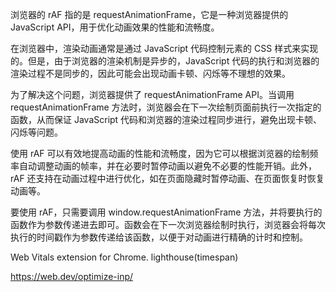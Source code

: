 浏览器的 rAF 指的是 requestAnimationFrame，它是一种浏览器提供的 JavaScript API，用于优化动画效果的性能和流畅度。

在浏览器中，渲染动画通常是通过 JavaScript 代码控制元素的 CSS 样式来实现的。但是，由于浏览器的渲染机制是异步的，JavaScript 代码的执行和浏览器的渲染过程不是同步的，因此可能会出现动画卡顿、闪烁等不理想的效果。

为了解决这个问题，浏览器提供了 requestAnimationFrame API。当调用 requestAnimationFrame 方法时，浏览器会在下一次绘制页面前执行一次指定的函数，从而保证 JavaScript 代码和浏览器的渲染过程同步进行，避免出现卡顿、闪烁等问题。

使用 rAF 可以有效地提高动画的性能和流畅度，因为它可以根据浏览器的绘制频率自动调整动画的帧率，并在必要时暂停动画以避免不必要的性能开销。此外，rAF 还支持在动画过程中进行优化，如在页面隐藏时暂停动画、在页面恢复时恢复动画等。

要使用 rAF，只需要调用 window.requestAnimationFrame 方法，并将要执行的函数作为参数传递进去即可。函数会在下一次浏览器绘制时执行，浏览器会将每次执行的时间戳作为参数传递给该函数，以便于对动画进行精确的计时和控制。



Web Vitals extension for Chrome.
lighthouse(timespan)


https://web.dev/optimize-inp/